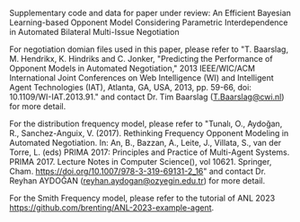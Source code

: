 Supplementary code and data for paper under review: An Efficient Bayesian Learning-based Opponent Model Considering Parametric Interdependence in Automated Bilateral Multi-Issue Negotiation

For negotiation domian files used in this paper, please refer to "T. Baarslag, M. Hendrikx, K. Hindriks and C. Jonker, "Predicting the Performance of Opponent Models in Automated Negotiation," 2013 IEEE/WIC/ACM International Joint Conferences on Web Intelligence (WI) and Intelligent Agent Technologies (IAT), Atlanta, GA, USA, 2013, pp. 59-66, doi: 10.1109/WI-IAT.2013.91." and contact Dr. Tim Baarslag (T.Baarslag@cwi.nl) for more detail.

For the distribution frequency model, please refer to "Tunalı, O., Aydoğan, R., Sanchez-Anguix, V. (2017). Rethinking Frequency Opponent Modeling in Automated Negotiation. In: An, B., Bazzan, A., Leite, J., Villata, S., van der Torre, L. (eds) PRIMA 2017: Principles and Practice of Multi-Agent Systems. PRIMA 2017. Lecture Notes in Computer Science(), vol 10621. Springer, Cham. https://doi.org/10.1007/978-3-319-69131-2_16" and contact Dr. Reyhan
AYDOĞAN (reyhan.aydogan@ozyegin.edu.tr) for more detail.

For the Smith Frequency model, please refer to the tutorial of ANL 2023 https://github.com/brenting/ANL-2023-example-agent.
